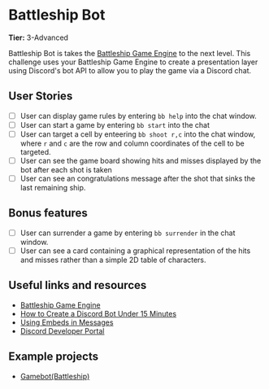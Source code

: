 # Battleship Bot

**Tier:** 3-Advanced

Battleship Bot is takes the [Battleship Game Engine](./Battleship-Game-Engine.md)
to the next level. This challenge uses your Battleship Game Engine to create a
presentation layer using Discord's bot API to allow you to play the game
via a Discord chat.

## User Stories

-   [ ] User can display game rules by entering `bb help` into the chat window.
-   [ ] User can start a game by entering `bb start` into the chat
-   [ ] User can target a cell by enteering `bb shoot r,c` into the chat window, where `r` and `c` are the row and column coordinates of the cell to be targeted.
-   [ ] User can see the game board showing hits and misses displayed by the bot after each shot is taken
-   [ ] User can see an congratulations message after the shot that sinks the last remaining ship.

## Bonus features

-   [ ] User can surrender a game by entering `bb surrender` in the chat window.
-   [ ] User can see a card containing a graphical representation of the hits and misses rather than a simple 2D table of characters.

## Useful links and resources

- [Battleship Game Engine](./Battleship-Game-Engine.md)
- [How to Create a Discord Bot Under 15 Minutes](https://medium.freecodecamp.org/how-to-create-a-discord-bot-under-15-minutes-fb2fd0083844)
- [Using Embeds in Messages](https://anidiots.guide/first-bot/using-embeds-in-messages)
- [Discord Developer Portal](https://discordapp.com/developers/docs/intro)

## Example projects

- [Gamebot(Battleship)](https://repl.it/talk/challenge/GameBot-Battleship/8813)
